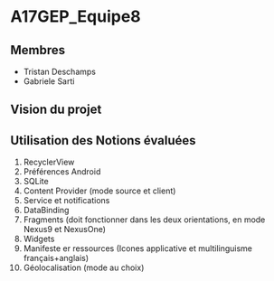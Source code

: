 # A17GEP_Equipe8

## Membres
* Tristan Deschamps
* Gabriele Sarti

## Vision du projet

## Utilisation des Notions évaluées
1.	RecyclerView
2.	Préférences Android
3.	SQLite
4.	Content Provider (mode source et client)
5.	Service et notifications
6.	DataBinding
7.	Fragments (doit fonctionner dans les deux orientations, en mode Nexus9 et NexusOne)
8.	Widgets
9.	Manifeste er ressources (Icones applicative et multilinguisme français+anglais)
10.	Géolocalisation (mode au choix)
